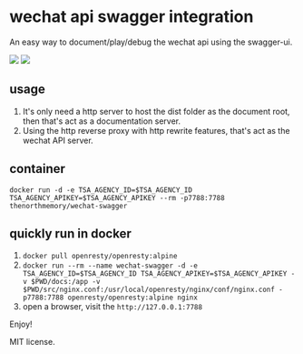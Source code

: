# wechat api swagger integration

An easy way to document/play/debug the wechat api using the swagger-ui.

[![](https://img.shields.io/docker/cloud/automated/thenorthmemory/wechat-swagger.svg)](https://hub.docker.com/r/thenorthmemory/wechat-swagger)
[![](https://img.shields.io/docker/pulls/thenorthmemory/wechat-swagger.svg)](https://hub.docker.com/r/thenorthmemory/wechat-swagger)

## usage

1. It's only need a http server to host the dist folder as the document root, then that's act as a documentation server.
2. Using the http reverse proxy with http rewrite features, that's act as the wechat API server.

## container

`docker run -d -e TSA_AGENCY_ID=$TSA_AGENCY_ID TSA_AGENCY_APIKEY=$TSA_AGENCY_APIKEY --rm -p7788:7788 thenorthmemory/wechat-swagger`

## quickly run in docker

1. `docker pull openresty/openresty:alpine`
2. `docker run --rm --name wechat-swagger -d -e TSA_AGENCY_ID=$TSA_AGENCY_ID TSA_AGENCY_APIKEY=$TSA_AGENCY_APIKEY -v $PWD/docs:/app -v $PWD/src/nginx.conf:/usr/local/openresty/nginx/conf/nginx.conf -p7788:7788 openresty/openresty:alpine nginx`
3. open a browser, visit the `http://127.0.0.1:7788`

Enjoy!

MIT license.
